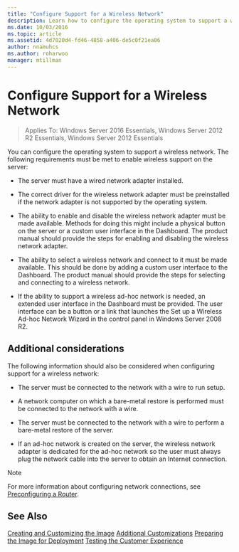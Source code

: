 ```yaml
---
title: "Configure Support for a Wireless Network"
description: Learn how to configure the operating system to support a wireless network for Windows Server Essentials.
ms.date: 10/03/2016
ms.topic: article
ms.assetid: 4d7020d4-fd46-4858-a406-de5c0f21ea06
author: nnamuhcs
ms.author: roharwoo
manager: mtillman
---
```


# Configure Support for a Wireless Network

>Applies To: Windows Server 2016 Essentials, Windows Server 2012 R2 Essentials, Windows Server 2012 Essentials

You can configure the operating system to support a wireless network. The following requirements must be met to enable wireless support on the server:

-   The server must have a wired network adapter installed.

-   The correct driver for the wireless network adapter must be preinstalled if the network adapter is not supported by the operating system.

-   The ability to enable and disable the wireless network adapter must be made available. Methods for doing this might include a physical button on the server or a custom user interface in the Dashboard. The product manual should provide the steps for enabling and disabling the wireless network adapter.

-   The ability to select a wireless network and connect to it must be made available. This should be done by adding a custom user interface to the Dashboard. The product manual should provide the steps for selecting and connecting to a wireless network.

-   If the ability to support a wireless ad-hoc network is needed, an extended user interface in the Dashboard must be provided. The user interface can be a button or a link that launches the Set up a Wireless Ad-hoc Network Wizard in the control panel in Windows Server 2008 R2.

## Additional considerations
 The following information should also be considered when configuring support for a wireless network:

-   The server must be connected to the network with a wire to run setup.

-   A network computer on which a bare-metal restore is performed must be connected to the network with a wire.

-   The server must be connected to the network with a wire to perform a bare-metal restore of the server.

-   If an ad-hoc network is created on the server, the wireless network adapter is dedicated for the ad-hoc network so the user must always plug the network cable into the server to obtain an Internet connection.

> [!NOTE]
>  For more information about configuring network connections, see [Preconfiguring a Router](Preconfiguring-a-Router.md).

## See Also
 [Creating and Customizing the Image](Creating-and-Customizing-the-Image.md)
 [Additional Customizations](Additional-Customizations.md)
 [Preparing the Image for Deployment](Preparing-the-Image-for-Deployment.md)
 [Testing the Customer Experience](Testing-the-Customer-Experience.md)
